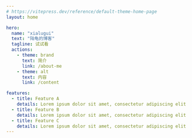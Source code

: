 ```yaml
---
# https://vitepress.dev/reference/default-theme-home-page
layout: home

hero:
  name: "xialugui"
  text: "陆龟的博客"
  tagline: 试试看
  actions:
    - theme: brand
      text: 简介
      link: /about-me
    - theme: alt
      text: 内容
      link: /content

features:
  - title: Feature A
    details: Lorem ipsum dolor sit amet, consectetur adipiscing elit
  - title: Feature B
    details: Lorem ipsum dolor sit amet, consectetur adipiscing elit
  - title: Feature C
    details: Lorem ipsum dolor sit amet, consectetur adipiscing elit
---
```


